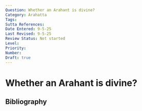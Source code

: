 ```yaml
---
Question: Whether an Arahant is divine?
Category: Arahatta
Tags: 
Sutta References: 
Date Entered: 9-5-25
Last Revised: 9-5-25
Review Status: Not started
Level: 
Priority: 
Number: 
Draft: true
---
```


# Whether an Arahant is divine?

## Bibliography

<!-- 

Notes:



-->